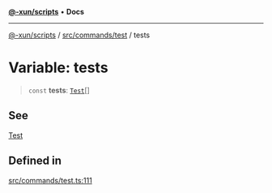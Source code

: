 [**@-xun/scripts**](../../../../README.md) • **Docs**

***

[@-xun/scripts](../../../../README.md) / [src/commands/test](../README.md) / tests

# Variable: tests

> `const` **tests**: [`Test`](../enumerations/Test.md)[]

## See

[Test](../enumerations/Test.md)

## Defined in

[src/commands/test.ts:111](https://github.com/Xunnamius/xscripts/blob/89eebe76ad675b35907b3379b29bfde27fd5a5b8/src/commands/test.ts#L111)
